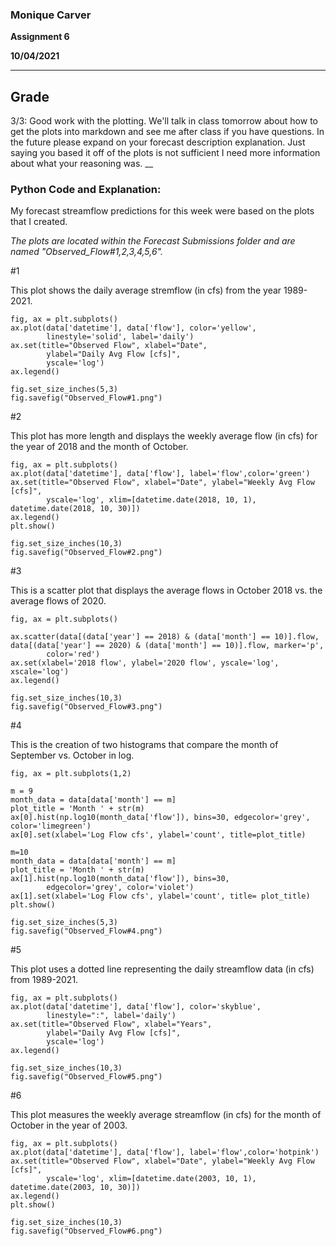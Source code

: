 ### **Monique Carver**
**Assignment 6**

**10/04/2021**
___
## Grade
3/3: Good work with the plotting. We'll talk in class tomorrow about how to get the plots into markdown and see me after class if you have questions.  In the future please expand on your forecast description explanation. Just saying you based it off of the plots is not sufficient I need more information about what your reasoning was. 
__

### **Python Code and Explanation:**
My forecast streamflow predictions for this week were based on the plots that I created. 

*The plots are located within the Forecast Submissions folder and are named "Observed_Flow#1,2,3,4,5,6".*

#1 

This plot shows the daily average stremflow (in cfs) from the year 1989-2021.

    fig, ax = plt.subplots()
    ax.plot(data['datetime'], data['flow'], color='yellow',
            linestyle='solid', label='daily')
    ax.set(title="Observed Flow", xlabel="Date", 
            ylabel="Daily Avg Flow [cfs]",
            yscale='log')
    ax.legend()

    fig.set_size_inches(5,3)
    fig.savefig("Observed_Flow#1.png")


#2

This plot has more length and displays the weekly average flow (in cfs) for the year of 2018 and the month of October.

    fig, ax = plt.subplots()
    ax.plot(data['datetime'], data['flow'], label='flow',color='green')
    ax.set(title="Observed Flow", xlabel="Date", ylabel="Weekly Avg Flow [cfs]",
            yscale='log', xlim=[datetime.date(2018, 10, 1), datetime.date(2018, 10, 30)])
    ax.legend()
    plt.show()

    fig.set_size_inches(10,3)
    fig.savefig("Observed_Flow#2.png")

#3

This is a scatter plot that displays the average flows in October 2018 vs. the average flows of 2020.

    fig, ax = plt.subplots()

    ax.scatter(data[(data['year'] == 2018) & (data['month'] == 10)].flow,  data[(data['year'] == 2020) & (data['month'] == 10)].flow, marker='p',
            color='red')
    ax.set(xlabel='2018 flow', ylabel='2020 flow', yscale='log', xscale='log')
    ax.legend()

    fig.set_size_inches(10,3)
    fig.savefig("Observed_Flow#3.png")


#4

This is the creation of two histograms that compare the month of September vs. October in log. 

    fig, ax = plt.subplots(1,2)

    m = 9
    month_data = data[data['month'] == m]
    plot_title = 'Month ' + str(m)
    ax[0].hist(np.log10(month_data['flow']), bins=30, edgecolor='grey', color='limegreen')
    ax[0].set(xlabel='Log Flow cfs', ylabel='count', title=plot_title)

    m=10
    month_data = data[data['month'] == m]
    plot_title = 'Month ' + str(m)
    ax[1].hist(np.log10(month_data['flow']), bins=30,
            edgecolor='grey', color='violet')
    ax[1].set(xlabel='Log Flow cfs', ylabel='count', title= plot_title)
    plt.show()

    fig.set_size_inches(5,3)
    fig.savefig("Observed_Flow#4.png")

#5

This plot uses a dotted line representing the daily streamflow data (in cfs) from 1989-2021.

    fig, ax = plt.subplots()
    ax.plot(data['datetime'], data['flow'], color='skyblue',
            linestyle=":", label='daily')
    ax.set(title="Observed Flow", xlabel="Years", 
            ylabel="Daily Avg Flow [cfs]",
            yscale='log')
    ax.legend()

    fig.set_size_inches(10,3)
    fig.savefig("Observed_Flow#5.png")


#6

This plot measures the weekly average streamflow (in cfs) for the month of October in the year of 2003.

    fig, ax = plt.subplots()
    ax.plot(data['datetime'], data['flow'], label='flow',color='hotpink')
    ax.set(title="Observed Flow", xlabel="Date", ylabel="Weekly Avg Flow [cfs]",
            yscale='log', xlim=[datetime.date(2003, 10, 1), datetime.date(2003, 10, 30)])
    ax.legend()
    plt.show()

    fig.set_size_inches(10,3)
    fig.savefig("Observed_Flow#6.png")